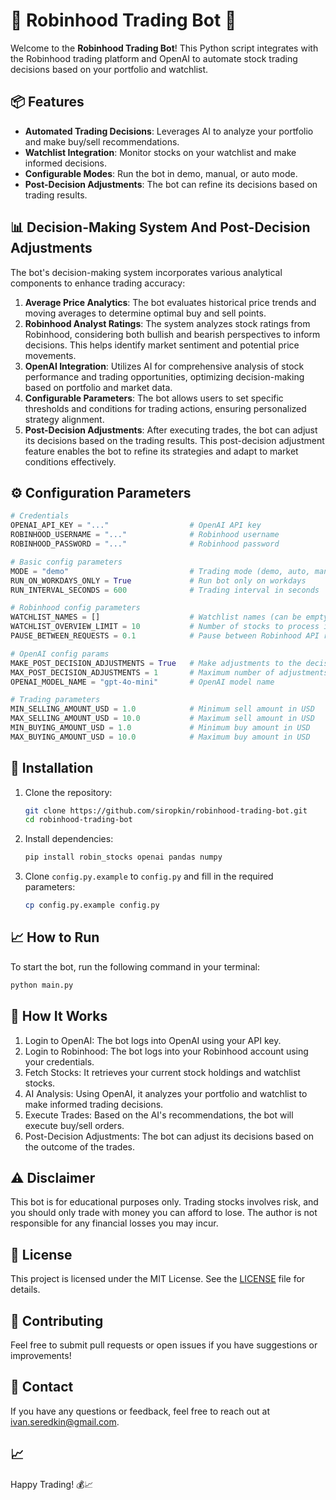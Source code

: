 # 🚀 Robinhood Trading Bot 🤖
Welcome to the **Robinhood Trading Bot**! This Python script integrates with the Robinhood trading platform and OpenAI to automate stock trading decisions based on your portfolio and watchlist.

## 📦 Features
- **Automated Trading Decisions**: Leverages AI to analyze your portfolio and make buy/sell recommendations.
- **Watchlist Integration**: Monitor stocks on your watchlist and make informed decisions.
- **Configurable Modes**: Run the bot in demo, manual, or auto mode.
- **Post-Decision Adjustments**: The bot can refine its decisions based on trading results.

## 📊 Decision-Making System And Post-Decision Adjustments
The bot's decision-making system incorporates various analytical components to enhance trading accuracy:
1. **Average Price Analytics**: The bot evaluates historical price trends and moving averages to determine optimal buy and sell points.
2. **Robinhood Analyst Ratings**: The system analyzes stock ratings from Robinhood, considering both bullish and bearish perspectives to inform decisions. This helps identify market sentiment and potential price movements.
3. **OpenAI Integration**: Utilizes AI for comprehensive analysis of stock performance and trading opportunities, optimizing decision-making based on portfolio and market data.
4. **Configurable Parameters**: The bot allows users to set specific thresholds and conditions for trading actions, ensuring personalized strategy alignment.
5. **Post-Decision Adjustments**: After executing trades, the bot can adjust its decisions based on the trading results. This post-decision adjustment feature enables the bot to refine its strategies and adapt to market conditions effectively.

## ⚙️ Configuration Parameters
```python
# Credentials
OPENAI_API_KEY = "..."                  # OpenAI API key
ROBINHOOD_USERNAME = "..."              # Robinhood username
ROBINHOOD_PASSWORD = "..."              # Robinhood password

# Basic config parameters
MODE = "demo"                           # Trading mode (demo, auto, manual)
RUN_ON_WORKDAYS_ONLY = True             # Run bot only on workdays
RUN_INTERVAL_SECONDS = 600              # Trading interval in seconds

# Robinhood config parameters
WATCHLIST_NAMES = []                    # Watchlist names (can be empty, or "My First List", "My Second List", etc.)
WATCHLIST_OVERVIEW_LIMIT = 10           # Number of stocks to process in decision-making (e.g. 20)
PAUSE_BETWEEN_REQUESTS = 0.1            # Pause between Robinhood API requests in seconds to avoid rate limiting

# OpenAI config params
MAKE_POST_DECISION_ADJUSTMENTS = True   # Make adjustments to the decision after the decision is made based on the trading results
MAX_POST_DECISION_ADJUSTMENTS = 1       # Maximum number of adjustments to make
OPENAI_MODEL_NAME = "gpt-4o-mini"       # OpenAI model name

# Trading parameters
MIN_SELLING_AMOUNT_USD = 1.0            # Minimum sell amount in USD
MAX_SELLING_AMOUNT_USD = 10.0           # Maximum sell amount in USD
MIN_BUYING_AMOUNT_USD = 1.0             # Minimum buy amount in USD
MAX_BUYING_AMOUNT_USD = 10.0            # Maximum buy amount in USD
```

## 🔑 Installation
1. Clone the repository:
    ```sh
    git clone https://github.com/siropkin/robinhood-trading-bot.git
    cd robinhood-trading-bot
    ```

2. Install dependencies:
    ```sh
    pip install robin_stocks openai pandas numpy
    ```

3. Clone `config.py.example` to `config.py` and fill in the required parameters:
    ```sh
    cp config.py.example config.py
    ```

## 📈 How to Run
To start the bot, run the following command in your terminal:
   ```sh
   python main.py
   ```

## 💬 How It Works
1. Login to OpenAI: The bot logs into OpenAI using your API key.
2. Login to Robinhood: The bot logs into your Robinhood account using your credentials.
3. Fetch Stocks: It retrieves your current stock holdings and watchlist stocks.
4. AI Analysis: Using OpenAI, it analyzes your portfolio and watchlist to make informed trading decisions.
5. Execute Trades: Based on the AI's recommendations, the bot will execute buy/sell orders.
6. Post-Decision Adjustments: The bot can adjust its decisions based on the outcome of the trades.


## ⚠️ Disclaimer
This bot is for educational purposes only. Trading stocks involves risk, and you should only trade with money you can afford to lose. The author is not responsible for any financial losses you may incur.

## 📄 License
This project is licensed under the MIT License. See the [LICENSE](LICENSE) file for details.

## 🤝 Contributing
Feel free to submit pull requests or open issues if you have suggestions or improvements!


## 📧 Contact

If you have any questions or feedback, feel free to reach out at [ivan.seredkin@gmail.com](mailto:ivan.seredkin@gmail.com).


## 📈
Happy Trading! 💰📈


